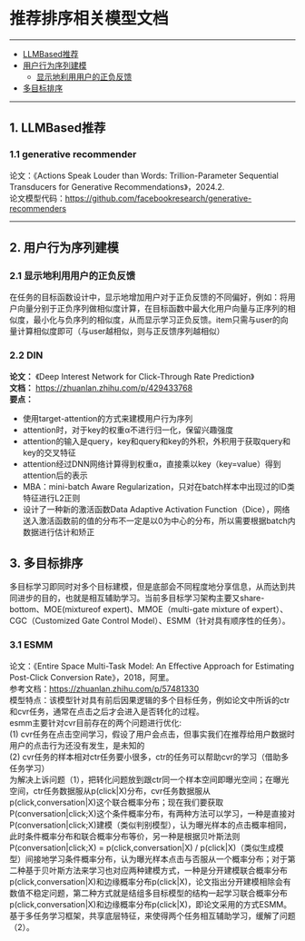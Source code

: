# 推荐排序相关模型文档
---
- [LLMBased推荐](#LLMBased推荐)<br/>
- [用户行为序列建模](#用户行为序列建模)<br/>
  - [显示地利用用户的正负反馈](#显示地利用用户的正负反馈)<br/>
- [多目标排序](#多目标排序)<br/>

---

## 1. LLMBased推荐
 
  ### 1.1 generative recommender
  论文：《Actions Speak Louder than Words: Trillion-Parameter Sequential Transducers for Generative Recommendations》，2024.2.<br/>
  论文模型代码：https://github.com/facebookresearch/generative-recommenders

---
## 2. 用户行为序列建模
### 2.1 显示地利用用户的正负反馈
在任务的目标函数设计中，显示地增加用户对于正负反馈的不同偏好，例如：将用户向量分别于正负序列做相似度计算，在目标函数中最大化用户向量与正序列的相似度，最小化与负序列的相似度，从而显示学习正负反馈。item只需与user的向量计算相似度即可（与user越相似，则与正反馈序列越相似）
### 2.2 DIN
**论文：** 《Deep Interest Network for Click-Through Rate Prediction》  
**文档：** https://zhuanlan.zhihu.com/p/429433768  
**要点：**  
- 使用target-attention的方式来建模用户行为序列  
- attention时，对于key的权重α不进行归一化，保留兴趣强度  
- attention的输入是query，key和query和key的外积，外积用于获取query和key的交叉特征  
- attention经过DNN网络计算得到权重α，直接乘以key（key=value）得到attention后的表示  
- MBA：mini-batch Aware Regularization，只对在batch样本中出现过的ID类特征进行L2正则
- 设计了一种新的激活函数Data Adaptive Activation Function（Dice），网络送入激活函数前的值的分布不一定是以0为中心的分布，所以需要根据batch内数据进行估计和矫正  
## 3. 多目标排序
多目标学习即同时对多个目标建模，但是底部会不同程度地分享信息，从而达到共同进步的目的，也就是相互辅助学习。当前多目标学习架构主要又share-bottom、MOE(mixtureof expert)、MMOE（multi-gate mixture of expert）、CGC（Customized Gate Control Model）、ESMM（针对具有顺序性的任务）。
### 3.1 ESMM
论文：《Entire Space Multi-Task Model: An Eﬀective Approach for Estimating Post-Click Conversion Rate》，2018，阿里。  
参考文档：https://zhuanlan.zhihu.com/p/57481330   
模型特点：该模型针对具有前后因果逻辑的多个目标任务，例如论文中所诉的ctr和cvr任务，通常在点击之后才会进入是否转化的过程。  
esmm主要针对cvr目前存在的两个问题进行优化:   
(1) cvr任务在点击空间学习，假设了用户会点击，但事实我们在推荐给用户数据时用户的点击行为还没有发生，是未知的  
(2) cvr任务的样本相对ctr任务要小很多，ctr的任务可以帮助cvr的学习（借助多任务学习）  
为解决上诉问题（1），把转化问题放到跟ctr同一个样本空间即曝光空间；在曝光空间，ctr任务数据服从p(click|X)分布，cvr任务数据服从p(click,conversation|X)这个联合概率分布；现在我们要获取P(conversation|click;X)这个条件概率分布，有两种方法可以学习，一种是直接对P(conversation|click;X)建模（类似判别模型），认为曝光样本的点击概率相同，此时条件概率分布和联合概率分布等价，另一种是根据贝叶斯法则P(conversation|click;X) = p(click,conversation|X) / p(click|X)（类似生成模型）间接地学习条件概率分布，认为曝光样本点击与否服从一个概率分布；对于第二种基于贝叶斯方法来学习也对应两种建模方式，一种是分开建模联合概率分布p(click,conversation|X)和边缘概率分布p(click|X)，论文指出分开建模相除会有数值不稳定问题，第二种方式就是结组多目标模型的结构一起学习联合概率分布p(click,conversation|X)和边缘概率分布p(click|X)，即论文采用的方式ESMM。基于多任务学习框架，共享底层特征，来使得两个任务相互辅助学习，缓解了问题（2）。  
  






















  
